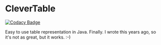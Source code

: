 # CleverTable

[![Codacy Badge](https://api.codacy.com/project/badge/Grade/00a2336aae5a4b5e875742df7df989a2)](https://app.codacy.com/app/Firzen7/clevertable?utm_source=github.com&utm_medium=referral&utm_content=Firzen7/clevertable&utm_campaign=Badge_Grade_Dashboard)

Easy to use table representation in Java. Finally. I wrote this years ago, so it's not as great, but it works. :-)
